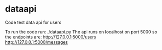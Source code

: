 # dataapi
Code test data api for users

To run the code run: ./dataapi.py
The api runs on localhost on port 5000 so the endpoints are:
http://127.0.0.1:5000/users
http://127.0.0.1:5000/messages